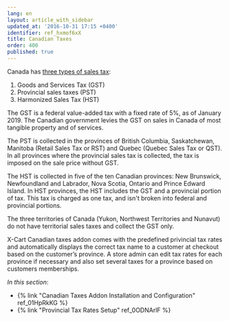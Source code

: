```yaml
---
lang: en
layout: article_with_sidebar
updated_at: '2016-10-31 17:15 +0400'
identifier: ref_hxmof6xX
title: Canadian Taxes
order: 400
published: true
---
```

Canada has [three types of sales tax](https://en.wikipedia.org/wiki/Sales_taxes_in_Canada "Canadian Taxes"):
1. Goods and Services Tax (GST) 
2. Provincial sales taxes (PST)
3. Harmonized Sales Tax (HST)

The GST is a federal value-added tax with a fixed rate of 5%, as of January 2019. The Canadian government levies the GST on sales in Canada of most tangible property and of services. 

The PST is collected in the provinces of British Columbia, Saskatchewan, Manitoba (Retail Sales Tax or RST) and Quebec (Quebec Sales Tax or QST). In all provinces where the provincial sales tax is collected, the tax is imposed on the sale price without GST.

The HST is collected in five of the ten Canadian provinces: New Brunswick, Newfoundland and Labrador, Nova Scotia, Ontario and Prince Edward Island. In HST provinces, the HST includes the GST and a provincial portion of tax. This tax is charged as one tax, and isn't broken into federal and provincial portions.

The three territories of Canada (Yukon, Northwest Territories and Nunavut) do not have territorial sales taxes and collect the GST only.

X-Cart Canadian taxes addon comes with the predefined privincial tax rates and automatically displays the correct tax name to a customer at checkout based on the customer’s province. A store admin can edit tax rates for each province if necessary and also set several taxes for a province based on customers memberships.

_In this section_:
*  {% link "Canadian Taxes Addon Installation and Configuration" ref_01HpRkKG %}
*  {% link "Provincial Tax Rates Setup" ref_0ODNArlF %}